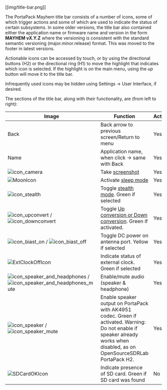 [[img/title-bar.png]]

The PortaPack Mayhem title bar consists of a number of icons, some of which trigger actions and some of which are used to indicate the status of certain subsystems. In some older versions, the title bar also contained either the application name or firmware name and version in the form **MAYHEM vX.Y.Z** where the versioning is consistent with the standard semantic versioning (major.minor.release) format. This was moved to the footer in latest versions.

Actionable icons can be accessed by touch, or by using the directional buttons (H2) or the directional ring (H1) to move the highlight that indicates which icon is selected. If the highlight is on the main menu, using the *up* button will move it to the title bar.

Infrequently used icons may be hidden using Settings -> User Interface, if desired.

The sections of the title bar, along with their functionality, are (from left to right):

|Image|Function|Actionable|
|-----|--------|----------|
|Back |Back arrow to previous screen/Return to menu| Yes |
|Name|Application name, when click -> same with Back| Yes |
|![icon_camera](https://github.com/eried/portapack-mayhem/assets/129641948/de4c98c5-ef15-4d83-980b-c9b69ecf3ca2)|Take [screenshot](screenshots)  | Yes |
|![MoonIcon](https://github.com/eried/portapack-mayhem/blob/master/firmware/graphics/icon_sleep.png)|Activate [sleep mode](sleep-mode) | Yes |
|![icon_stealth](https://github.com/eried/portapack-mayhem/assets/129641948/95ee64ef-f532-4c57-b07b-963028fec204)|Toggle [stealth mode](stealth-mode). Green if selected | Yes |
|![icon_upconvert](https://github.com/eried/portapack-mayhem/assets/129641948/9e8e7d5c-25cc-46aa-ae7e-fffb5742a2ce) / ![icon_downconvert](https://github.com/eried/portapack-mayhem/assets/129641948/8e699c14-0269-426a-9b7b-60814be5fd7b)|Toggle [Up conversion or Down conversion](https://github.com/eried/portapack-mayhem/wiki/Settings#converter). Green if activated. | Yes |
|![icon_biast_on](https://github.com/eried/portapack-mayhem/assets/129641948/333a819b-ec41-4f2a-89e4-addb9c795c80) / ![icon_biast_off](https://github.com/eried/portapack-mayhem/assets/129641948/555e08a9-6e4f-447f-8879-05f185cd6c41) |Toggle DC power on antenna port. Yellow if selected | Yes |
|![ExtClockOffIcon](https://github.com/eried/portapack-mayhem/blob/master/firmware/graphics/icon_clk_ext.png)|Indicate status of external clock. Green if selected | Yes |
|![icon_speaker_and_headphones](https://github.com/eried/portapack-mayhem/assets/129641948/6bbbaaf0-9977-43aa-b664-19d1570e5fca) / ![icon_speaker_and_headphones_mute](https://github.com/eried/portapack-mayhem/assets/129641948/6634c52f-f208-4033-b66b-976e0b776829)|Enable/mute audio (speaker & headphone)|Yes|
|![icon_speaker](https://github.com/eried/portapack-mayhem/assets/129641948/0ec4d2c5-c487-4519-b68b-0df9628651a9) / ![icon_speaker_mute](https://github.com/eried/portapack-mayhem/assets/129641948/07526e75-612b-4b02-b7de-424fb39b6f03) |Enable speaker output on PortaPack with AK4951 codec. Green if activated. Warning: Do not enable if speaker already works when disabled, as on OpenSourceSDRLab PortaPack H2.| Yes |
|![SDCardOKIcon](https://github.com/eried/portapack-mayhem/blob/master/firmware/graphics/sd_card_ok.png)|Indicate presence of SD card. Green if SD card was found | No |
